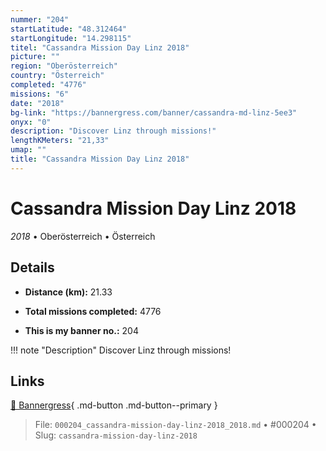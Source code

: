 ```yaml
---
nummer: "204"
startLatitude: "48.312464"
startLongitude: "14.298115"
titel: "Cassandra Mission Day Linz 2018"
picture: ""
region: "Oberösterreich"
country: "Österreich"
completed: "4776"
missions: "6"
date: "2018"
bg-link: "https://bannergress.com/banner/cassandra-md-linz-5ee3"
onyx: "0"
description: "Discover Linz through missions!"
lengthKMeters: "21,33"
umap: ""
title: "Cassandra Mission Day Linz 2018"
---
```

# Cassandra Mission Day Linz 2018

*2018* • Oberösterreich • Österreich



## Details
- **Distance (km):** 21.33

- **Total missions completed:** 4776
- **This is my banner no.:** 204


!!! note "Description"
    Discover Linz through missions!



## Links
[🔗 Bannergress](https://bannergress.com/banner/cassandra-md-linz-5ee3){ .md-button .md-button--primary }



> File: `000204_cassandra-mission-day-linz-2018_2018.md` • #000204 • Slug: `cassandra-mission-day-linz-2018`
